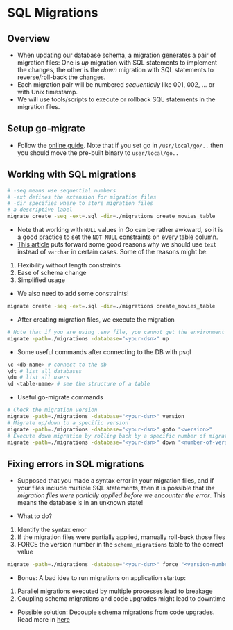 # SQL Migrations

## Overview

- When updating our database schema, a migration generates a pair of migration files: One is *up* migration with SQL statements to implement the changes, the other is the *down* migration with SQL statements to reverse/roll-back the changes.
- Each migration pair will be numbered *sequentially* like 001, 002, ... or with Unix timestamp.
- We will use tools/scripts to execute or rollback SQL statements in the migration files.

## Setup go-migrate
- Follow the [online guide](https://github.com/golang-migrate/migrate/blob/master/cmd/migrate/README.md). Note that if you set go in `/usr/local/go/..` then you should move the pre-built binary to `user/local/go..`

## Working with SQL migrations

```bash
# -seq means use sequential numbers
# -ext defines the extension for migration files
# -dir specifies where to store migration files
# a descriptive label
migrate create -seq -ext=.sql -dir=./migrations create_movies_table
```
- Note that working with `NULL` values in Go can be rather awkward, so it is a good practice to set the `NOT NULL` constraints on every table column.
- [This article](https://www.depesz.com/2010/03/02/charx-vs-varcharx-vs-varchar-vs-text/) puts forward some good reasons why we should use `text` instead of `varchar` in certain cases. Some of the reasons might be:
1. Flexibility without length constraints
2. Ease of schema change
3. Simplified usage

- We also need to add some constraints!

```bash
migrate create -seq -ext=.sql -dir=./migrations create_movies_table
```

- After creating migration files, we execute the migration

```bash
# Note that if you are using .env file, you cannot get the environment from the OS
migrate -path=./migrations -database="<your-dsn>" up
```

- Some useful commands after connecting to the DB with psql

```bash
\c <db-name> # connect to the db
\dt # list all databases
\du # list all users
\d <table-name> # see the structure of a table
```

- Useful go-migrate commands

```bash
# Check the migration version
migrate -path=./migrations -database="<your-dsn>" version
# Migrate up/down to a specific version
migrate -path=./migrations -database="<your-dsn>" goto "<version>"
# Execute down migration by rolling back by a specific number of migrations
migrate -path=./migrations -database="<your-dsn>" down "<number-of-versions-to-roll-back>"
```

## Fixing errors in SQL migrations

- Supposed that you made a syntax error in your migration files, and if your files include multiple SQL statements, then it is possible that *the migration files were partially applied before we encounter the error*. This means the database is in an unknown state!

- What to do?

1. Identify the syntax error
2. If the migration files were partially applied, manually roll-back those files
3. FORCE the version number in the `schema_migrations` table to the correct value

```bash
migrate -path=./migrations -database="<your-dsn>" force "<version-number>"
```

- Bonus: A bad idea to run migrations on application startup:

1. Parallel migrations executed by multiple processes lead to breakage
2. Coupling schema migrations and code upgrades might lead to downtime

- Possible solution: Decouple schema migrations from code upgrades. Read more in [here](https://pythonspeed.com/articles/schema-migrations-server-startup/)
